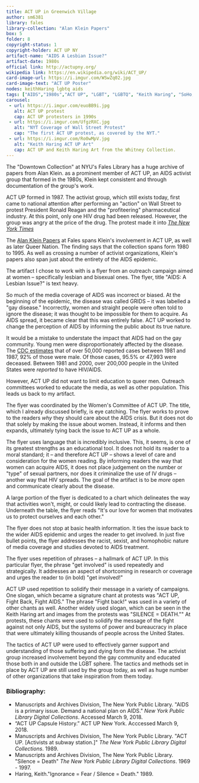 ```yaml
---
title: ACT UP in Greenwich Village
author: sm6381
library: fales
library-collection: "Alan Klein Papers"
box: 5
folder: 8
copyright-status: 1
copyright-holder: ACT UP NY
artifact-name: "AIDS A Lesbian Issue?"
artifact-date: 1980s
official link: http://actupny.org/
wikipedia link: https://en.wikipedia.org/wiki/ACT_UP/
card-image-url: https://i.imgur.com/WSwZq02.jpg
card-image-text: "ACT UP Poster"
nodes: keithHaring lgbtq aids
tags: ["AIDS","1980s","ACT UP", "LGBT", "LGBTQ", "Keith Haring", "SoHo," "East Village"]
carousel:
 - url: https://i.imgur.com/euoBB9i.jpg
   alt: ACT UP protest
   cap: ACT UP protesters in 1990s
 - url: https://i.imgur.com/UfgzRXC.jpg
   alt: "NYT Coverage of Wall Street Protest"
   cap: "The first ACT UP protest, as covered by the NYT."
 - url: https://i.imgur.com/Ro0wMpV.jpg
   alt: "Keith Haring ACT UP Art"
   cap: ACT UP and Keith Haring Art from the Whitney Collection.
---
```


The "Downtown Collection" at NYU's Fales Library has a huge archive of papers from Alan Klein. as a prominent member of ACT UP, an AIDS activist group that formed in the 1980s, Klein kept consistent and through documentation of the group's work.

ACT UP formed in 1987. The activist group, which still exists today, first came to national attention after performing an "action" on Wall Street to protest President Ronald Reagan and the "profiteering" pharmaceutical industry. At this point, only one HIV drug had been released. However, the group was angry at the price of the drug. The protest made it into [_The New York Times_](http://actupny.org/documents/1stFlyer.html)

The [Alan Klein Papers](http://dlib.nyu.edu/findingaids/html/fales/klein/) at Fales spans Klein's involvement in ACT UP, as well as later Queer Nation. The finding says that the collection spans form 1980 to 1995. As well as crossing a number of activist organizations, Klein's papers also span just about the entirety of the AIDS epidemic.

The artifact I chose to work with is a flyer from an outreach campaign aimed at women – specifically lesbian and bisexual ones. The flyer, title "AIDS: A Lesbian Issue?" is text heavy.

So much of the media coverage of AIDS was incorrect or biased. At the beginning of the epidemic, the disease was called GRIDS – it was labelled a "gay disease." Incorrectly, women and straight people were often told to ignore the disease; it was thought to be impossible for them to acquire. As AIDS spread, it became clear that this was entirely false. ACT UP worked to change the perception of AIDS by informing the public about its true nature.

It would be a mistake to understate the impact that AIDS had on the gay community. Young men were disproportionately affected by the disease. The [CDC estimates](https://www.cdc.gov/mmwr/preview/mmwrhtml/mm5047a10.htm) that of over 50,000 reported cases between 1981 and 1987, 92% of those were male. Of those cases, 95.5% or 47,993 were deceased. Between 1981 and 2000, over 200,000 people in the United States were _reported_ to have HIV/AIDS.

However, ACT UP did not want to limit education to queer men. Outreach committees worked to educate the media, as well as other population. This leads us back to my artifact.

The flyer was coordinated by the Women's Committee of ACT UP. The title, which I already discussed briefly, is eye catching. The flyer works to prove to the readers _why_ they should care about the AIDS crisis. But it does not do that solely by making the issue about women. Instead, it informs and then expands, ultimately tying back the issue to ACT UP as a whole.

The flyer uses language that is incredibly inclusive. This, it seems, is one of its greatest strengths as an educational tool. It does not hold its reader to a moral standard; it – and therefore ACT UP – shows a level of care and consideration for the women reading. By informing readers the way that women can acquire AIDS, it does not place judgement on the number or "type" of sexual partners, nor does it criminalize the use of IV drugs – another way that HIV spreads. The goal of the artifact is to be _more_ open and communicate clearly about the disease.

A large portion of the flyer is dedicated to a chart which delineates the way that activities won't, might, or could likely lead to contracting the disease. Underneath the table, the flyer reads "It's our love for women that motivates us to protect ourselves and each other."

The flyer does not stop at basic health information. It ties the issue back to the wider AIDS epidemic and urges the reader to get involved. In just five bullet points, the flyer addresses the racist, sexist, and homophobic nature of media coverage and studies devoted to AIDS treatment.

The flyer uses repetition of phrases – a hallmark of ACT UP. In this particular flyer, the phrase "get involved" is used repeatedly and strategically. It addresses an aspect of shortcoming in research or coverage and urges the reader to (in bold) "get involved!"

ACT UP used repetition to solidify their message in a variety of campaigns. One slogan, which became a signature chant at protests was "ACT UP, Fight Back, Fight AIDS." The phrase "Fight back!" was used in a variety of other chants as well. Another widely used slogan, which can be seen in the Keith Haring art and images from the protests was "SILENCE = DEATH."" At protests, these chants were used to solidify the message of the fight against not only AIDS, but the systems of power and bureaucracy in place that were ultimately killing thousands of people across the United States.

The tactics of ACT UP were used to effectively garner support and understanding of those suffering and dying form the disease. The activist group increased involvement beyond the gay community and educated those both in and outside the LGBT sphere. The tactics and methods set in place by ACT UP are still used by the group today, as well as huge number of other organizations that take inspiration from them today.

### Bibliography:
* Manuscripts and Archives Division, The New York Public Library. "AIDS is a primary issue. Demand a national plan on AIDS." _New York Public Library Digital Collections_. Accessed March 9, 2018.
* “ACT UP Capsule History.” ACT UP New York. Acccessed March 9, 2018.
* Manuscripts and Archives Division, The New York Public Library. "ACT UP. [Activists at subway station.]" _The New York Public Library Digital Collections_. 1989.
* Manuscripts and Archives Division, The New York Public Library. "Silence = Death" _The New York Public Library Digital Collections_. 1969 - 1997.
* Haring, Keith."Ignorance = Fear / Silence = Death." 1989.
